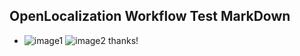 ## OpenLocalization Workflow Test MarkDown
* ![image1](.\be0cb6fe-2476-4d71-a91e-5c68297146ef.PNG)   ![image2](.\fc11cce2-207f-4531-af0c-b3446b4bcc6a.png) 
thanks!